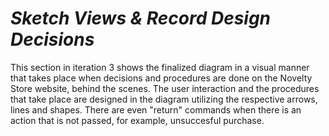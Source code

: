 # *Sketch Views & Record Design Decisions*

This section in iteration 3 shows the finalized diagram in a visual manner that takes place when decisions and procedures are done on the Novelty Store website, behind the scenes. The user interaction and the procedures that take place are designed in the diagram utilizing the respective arrows, lines and shapes. There are even "return" commands when there is an action that is not passed, for example, unsuccesful purchase. 
